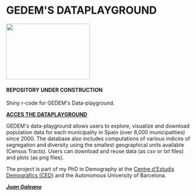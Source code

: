 # GEDEM'S DATAPLAYGROUND

[<img src="http://gedemced.uab.cat/images/logotipCED_nuevo.png" width="225px" height="150px" />](http://ced.uab.es)

#### REPOSITORY UNDER CONSTRUCTION ####

Shiny r-code for GEDEM's Data-playground. 

[**ACCES THE DATAPLAYGROUND**](https://gedemced.shinyapps.io/DP_CATALONIA/)

GEDEM's data-playground allows users to explore, visualize and download population data for each municipality 
                                  in Spain (over 8,000 municipalities) since 2000. The database also includes computations of various indices 
                                  of segregation and diversity using the smallest geographical units available (Census Tracts).
Users can download and reuse data (as csv or txt files) and plots (as png files). 

The project is part of my PhD in Demography at the [Centre d'Estudis Demogràfics (CED)](http://ceu.uab.es) and the Autonomous University of Barcelona.

[***Juan Galeano***](http://ced.uab.es/directori/juan-galeano/) 
